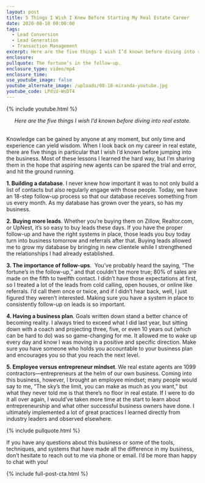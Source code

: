 ```yaml
---
layout: post
title: 5 Things I Wish I Knew Before Starting My Real Estate Career
date: 2020-08-18 00:00:00
tags:
  - Lead Conversion
  - Lead Generation
  - Transaction Management
excerpt: Here are the five things I wish I’d known before diving into real estate.
enclosure:
pullquote: The fortune’s in the follow-up.
enclosure_type: video/mp4
enclosure_time:
use_youtube_image: false
youtube_alternate_image: /uploads/08-18-miranda-youtube.jpg
youtube_code: LPdiU-WsDT4
---
```


{% include youtube.html %}

<center><em>Here are the five things I wish I&rsquo;d known before diving into real estate.</em></center>

<br>Knowledge can be gained by anyone at any moment, but only time and experience can yield wisdom. When I look back on my career in real estate, there are five things in particular that I wish I’d known before jumping into the business. Most of these lessons I learned the hard way, but I’m sharing them in the hope that aspiring new agents can be spared the trial and error, and hit the ground running.

**1\. Building a database**. I never knew how important it was to not only build a list of contacts but also regularly engage with those people. Today, we have an 18-step follow-up process so that our database receives something from us every month. As my database has grown over the years, so has my business.

**2\. Buying more leads**. Whether you’re buying them on Zillow, Realtor.com, or UpNest, it’s so easy to buy leads these days. If you have the proper follow-up and have the right systems in place, those leads you buy today turn into business tomorrow and referrals after that. Buying leads allowed me to grow my database by bringing in new clientele while I strengthened the relationships I had already established.

**3\. The importance of follow-ups**. &nbsp;You’ve probably heard the saying, “The fortune’s in the follow-up,” and that couldn’t be more true; 80% of sales are made on the fifth to twelfth contact. I didn’t have those expectations at first, so I treated a lot of the leads from cold calling, open houses, or online like referrals. I’d call them once or twice, and if I didn’t hear back, well, I just figured they weren’t interested. Making sure you have a system in place to consistently follow-up on leads is so important.

**4\. Having a business plan**. Goals written down stand a better chance of becoming reality. I always tried to exceed what I did last year, but sitting down with a coach and projecting three, five, or even 10 years out (which can be hard to do) was so game-changing for me. It allowed me to wake up every day and know I was moving in a positive and specific direction. Make sure you have someone who holds you accountable to your business plan and encourages you so that you reach the next level.

**5\. Employee versus entrepreneur mindset**. We real estate agents are 1099 contractors—entrepreneurs at the helm of our own business. Coming into this business, however, I brought an employee mindset; many people would say to me, “The sky’s the limit, you can make as much as you want,” but what they never told me is that there’s no floor in real estate. If I were to do it all over again, I would’ve taken more time at the start to learn about entrepreneurship and what other successful business owners have done. I ultimately implemented a lot of great practices I learned directly from industry leaders and observed elsewhere.

{% include pullquote.html %}

If you have any questions about this business or some of the tools, techniques, and systems that have made all the difference in my business, don’t hesitate to reach out to me via phone or email. I’d be more than happy to chat with you\!

{% include full-post-cta.html %}
